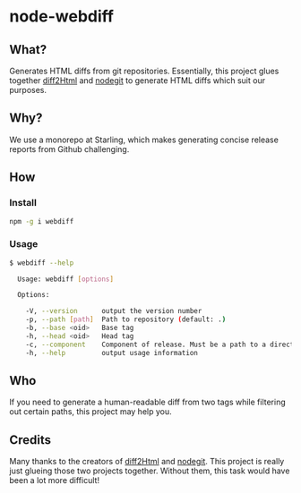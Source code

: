 node-webdiff
============

What?
----
Generates HTML diffs from git repositories. Essentially, this project glues together [diff2Html](https://github.com/rtfpessoa/diff2html) and [nodegit](https://github.com/nodegit/nodegit) to generate HTML diffs which suit our purposes.

Why?
----
We use a monorepo at Starling, which makes generating concise release reports from Github challenging.

How
---

### Install
```sh
npm -g i webdiff
```

### Usage
```sh
$ webdiff --help

  Usage: webdiff [options]

  Options:

    -V, --version      output the version number
    -p, --path [path]  Path to repository (default: .)
    -b, --base <oid>   Base tag
    -h, --head <oid>   Head tag
    -c, --component    Component of release. Must be a path to a directory. Other directories at the same level are filtered from the diff.
    -h, --help         output usage information
```

Who
---
If you need to generate a human-readable diff from two tags while filtering out certain paths, this project may help you.


Credits
-------
Many thanks to the creators of [diff2Html](https://github.com/rtfpessoa/diff2html) and [nodegit](https://github.com/nodegit/nodegit). This project is really just glueing those two projects together. Without them, this task would have been a lot more difficult!
